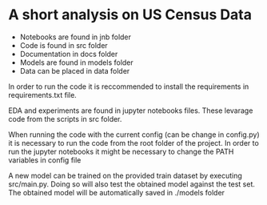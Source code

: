 # A short analysis on US Census Data

- Notebooks are found in jnb folder
- Code is found in src folder
- Documentation in docs folder
- Models are found in models folder
- Data can be placed in data folder

In order to run the code it is reccommended to install the requirements in requirements.txt file.

EDA and experiments are found in jupyter notebooks files. These levarage code from the scripts in src folder.

When running the code with the current config (can be change in config.py) it is necessary to run the code from the root folder of the project.
In order to run the jupyter notebooks it might be necessary to change the PATH variables in config file

A new model can be trained on the provided train dataset by executing src/main.py.
Doing so will also test the obtained model against the test set.
The obtained model will be automatically saved in ./models folder
